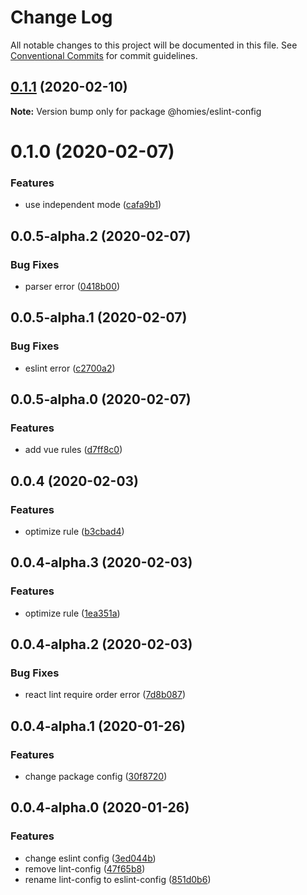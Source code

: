 # Change Log

All notable changes to this project will be documented in this file.
See [Conventional Commits](https://conventionalcommits.org) for commit guidelines.

## [0.1.1](https://github.com/JeanCHhhh/homies/compare/@homies/eslint-config@0.1.0...@homies/eslint-config@0.1.1) (2020-02-10)

**Note:** Version bump only for package @homies/eslint-config





# 0.1.0 (2020-02-07)

### Features

- use independent mode ([cafa9b1](https://github.com/JeanCHhhh/homies/commit/cafa9b1ae4414fcad7c802c01e31b3baee9caeca))

## 0.0.5-alpha.2 (2020-02-07)

### Bug Fixes

- parser error ([0418b00](https://github.com/JeanCHhhh/homies/commit/0418b00e200b5f0414ededd01afc3047f5085e42))

## 0.0.5-alpha.1 (2020-02-07)

### Bug Fixes

- eslint error ([c2700a2](https://github.com/JeanCHhhh/homies/commit/c2700a27bc583fe6be91e7f052993bee20242aa5))

## 0.0.5-alpha.0 (2020-02-07)

### Features

- add vue rules ([d7ff8c0](https://github.com/JeanCHhhh/homies/commit/d7ff8c00ad2d2ca38edaf6f743e2e219cc537fc6))

## 0.0.4 (2020-02-03)

### Features

- optimize rule ([b3cbad4](https://github.com/JeanCHhhh/homies/commit/b3cbad45f0eea126468f6d8993a287e105a6c35c))

## 0.0.4-alpha.3 (2020-02-03)

### Features

- optimize rule ([1ea351a](https://github.com/JeanCHhhh/homies/commit/1ea351a289cad06d38d43da8bfc73036392c892e))

## 0.0.4-alpha.2 (2020-02-03)

### Bug Fixes

- react lint require order error ([7d8b087](https://github.com/JeanCHhhh/homies/commit/7d8b087022e01d61da18602e66bf29fcff894ccc))

## 0.0.4-alpha.1 (2020-01-26)

### Features

- change package config ([30f8720](https://github.com/JeanCHhhh/homies/commit/30f87200c3c3667f272ab8957cd60085dd0520cc))

## 0.0.4-alpha.0 (2020-01-26)

### Features

- change eslint config ([3ed044b](https://github.com/JeanCHhhh/homies/commit/3ed044ba09ea1c6b3a41d336ded6b4102d23d9cf))
- remove lint-config ([47f65b8](https://github.com/JeanCHhhh/homies/commit/47f65b8af45516d7e504ddfb5251f11938b12760))
- rename lint-config to eslint-config ([851d0b6](https://github.com/JeanCHhhh/homies/commit/851d0b658b2d29c5eb7bc23407048745f3c4bac3))

